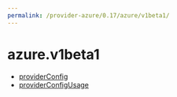 ```yaml
---
permalink: /provider-azure/0.17/azure/v1beta1/
---
```


# azure.v1beta1



* [providerConfig](providerConfig.md)
* [providerConfigUsage](providerConfigUsage.md)